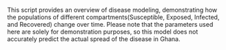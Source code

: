 This script provides an overview of disease modeling, demonstrating how the populations of different compartments(Susceptible, Exposed, Infected, and Recovered) change over time. Please note that the parameters used here are solely for demonstration purposes, so this model does not accurately predict the actual spread of the disease in Ghana.

